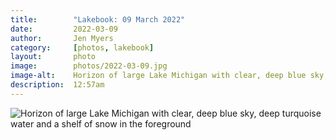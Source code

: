 ```yaml
---
title:        "Lakebook: 09 March 2022"
date:         2022-03-09
author:       Jen Myers
category:     [photos, lakebook]
layout:       photo
image:        photos/2022-03-09.jpg
image-alt:    Horizon of large Lake Michigan with clear, deep blue sky, deep turquoise water and a shelf of snow in the foreground
description:  12:57am
---
```


<div><img alt="Horizon of large Lake Michigan with clear, deep blue sky, deep turquoise water and a shelf of snow in the foreground" src="{{ site.baseurl }}/images/photos/2022-03-09.jpg" /></div>

